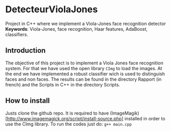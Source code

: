 # DetecteurViolaJones
Project in C++ where we implement a Viola-Jones face recognition detector
**Keywords**: Viola-Jones, face recognition, Haar features, AdaBoost, classifiers.

## Introduction
The objective of this project is to implement a Viola Jones face recognition system.
For that we have used the open library `CImg` to load the images. At the end we have implemented a 
robust classifier wich is used to distinguish faces and non faces. The results can be found in the directory Rapport (in french)
and the Scripts in C++ in the directory Scripts.

## How to install
Justs clone the github repo. It is required to have (ImageMagik)[http://www.imagemagick.org/script/install-source.php] 
installed in order to use the CImg library. To run the codes just do:
`g++ main.cpp`
